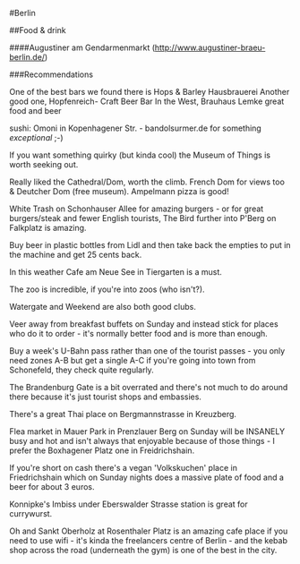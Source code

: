 #Berlin

##Food & drink

####Augustiner am Gendarmenmarkt (http://www.augustiner-braeu-berlin.de/)


###Recommendations

One of the best bars we found there is Hops & Barley Hausbrauerei
Another good one, Hopfenreich- Craft Beer Bar 
In the West, Brauhaus Lemke great food and beer

sushi: Omoni in Kopenhagener Str. - bandolsurmer.de for something  *exceptional* ;-)

If you want something quirky (but kinda cool) the Museum of Things is worth seeking out.

Really liked the Cathedral/Dom, worth the climb. French Dom for views too & Deutcher Dom (free museum). Ampelmann pizza is good!


White Trash on Schonhauser Allee for amazing burgers - or for great burgers/steak and fewer English tourists, The Bird further into P'Berg on Falkplatz is amazing.

Buy beer in plastic bottles from Lidl and then take back the empties to put in the machine and get 25 cents back.

In this weather Cafe am Neue See in Tiergarten is a must.

The zoo is incredible, if you're into zoos (who isn't?).

Watergate and Weekend are also both good clubs.

Veer away from breakfast buffets on Sunday and instead stick for places who do it to order - it's normally better food and is more than enough.

Buy a week's U-Bahn pass rather than one of the tourist passes - you only need zones A-B but get a single A-C if you're going into town from Schonefeld, they check quite regularly.

The Brandenburg Gate is a bit overrated and there's not much to do around there because it's just tourist shops and embassies.

There's a great Thai place on Bergmannstrasse in Kreuzberg.

Flea market in Mauer Park in Prenzlauer Berg on Sunday will be INSANELY busy and hot and isn't always that enjoyable because of those things - I prefer the Boxhagener Platz one in Freidrichshain.

If you're short on cash there's a vegan 'Volkskuchen' place in Friedrichshain which on Sunday nights does a massive plate of food and a beer for about 3 euros.

Konnipke's Imbiss under Eberswalder Strasse station is great for currywurst.

Oh and Sankt Oberholz at Rosenthaler Platz is an amazing cafe place if you need to use wifi - it's kinda the freelancers centre of Berlin - and the kebab shop across the road (underneath the gym) is one of the best in the city.
